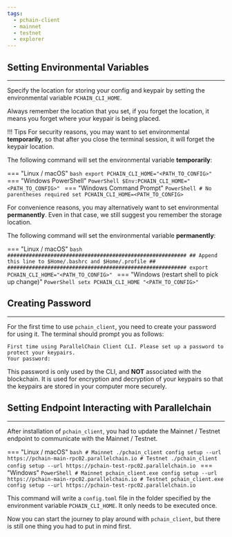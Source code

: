 ```yaml
---
tags:
  - pchain-client
  - mainnet
  - testnet
  - explorer
---
```


## Setting Environmental Variables
---

Specify the location for storing your config and keypair by setting the environmental variable `PCHAIN_CLI_HOME`.

Always remember the location that you set, if you forget the location, it means you forget where your keypair is being placed.

!!! Tips
    For security reasons, you may want to set environmental **temporarily**, so that after you close the terminal session, it will forget the keypair location.

The following command will set the environmental variable **temporarily**:

=== "Linux / macOS"
    ```bash
    export PCHAIN_CLI_HOME="<PATH_TO_CONFIG>"
    ```
=== "Windows PowerShell"
    ```PowerShell
    $Env:PCHAIN_CLI_HOME="<PATH_TO_CONFIG>"
    ```
=== "Windows Command Prompt"
    ```PowerShell
    # No parentheses required
    set PCHAIN_CLI_HOME=<PATH_TO_CONFIG>
    ```

For convenience reasons, you may alternatively want to set environmental **permanently**. Even in that case, we still suggest you remember the storage location.

The following command will set the environmental variable **permanently**:

=== "Linux / macOS"
    ```bash
    ##########################################################
    ## Append this line to $Home/.bashrc and $Home/.profile ##
    ##########################################################
    export PCHAIN_CLI_HOME="<PATH_TO_CONFIG>"
    ```
=== "Windows (restart shell to pick up change)"
    ```PowerShell
    setx PCHAIN_CLI_HOME "<PATH_TO_CONFIG>"
    ```

## Creating Password
---

For the first time to use `pchain_client`, you need to create your password for using it. The terminal should prompt you as follows:

```text
First time using ParallelChain Client CLI. Please set up a password to protect your keypairs.
Your password: 
```

This password is only used by the CLI, and **NOT** associated with the blockchain. It is used for encryption and decryption of your keypairs so that the keypairs are stored in your computer more securely.

## Setting Endpoint Interacting with Parallelchain
---

After installation of `pchain_client`, you had to update the Mainnet / Testnet endpoint to communicate with the Mainnet / Testnet. 

=== "Linux / macOS"
    ```bash
    # Mainnet
    ./pchain_client config setup --url https://pchain-main-rpc02.parallelchain.io
    # Testnet
    ./pchain_client config setup --url https://pchain-test-rpc02.parallelchain.io
    ```
=== "Windows"
    ```PowerShell
    # Mainnet
    pchain_client.exe config setup --url https://pchain-main-rpc02.parallelchain.io
    # Testnet
    pchain_client.exe config setup --url https://pchain-test-rpc02.parallelchain.io
    ```

This command will write a `config.toml` file in the folder specified by the environment variable `PCHAIN_CLI_HOME`. It only needs to be executed once.

Now you can start the journey to play around with `pchain_client`, but there is still one thing you had to put in mind first.
